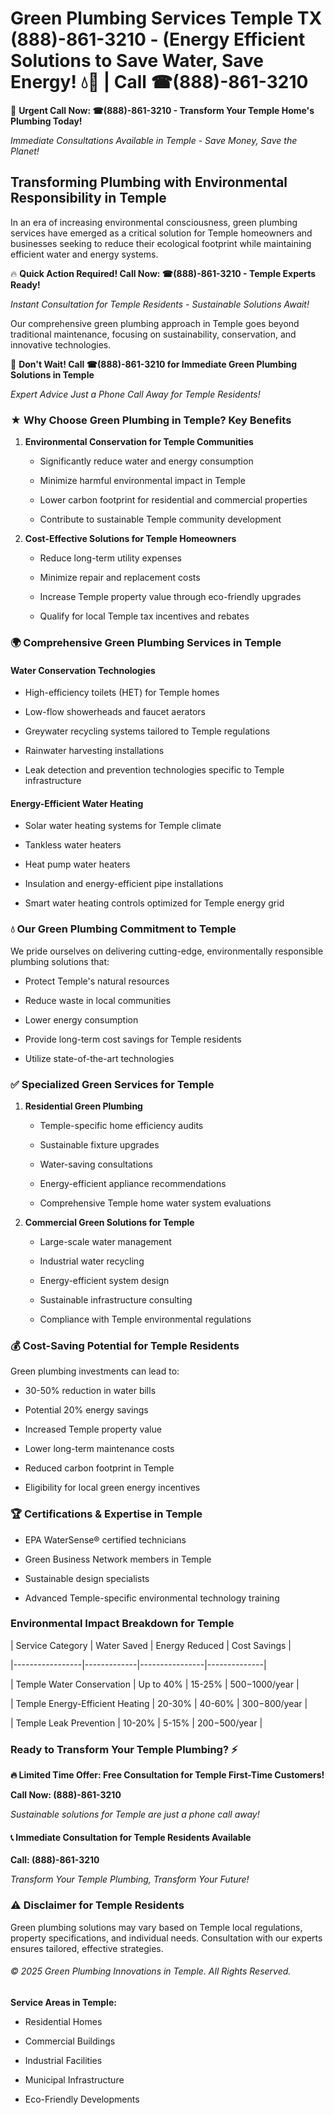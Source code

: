 # Green Plumbing Services Temple TX (888)-861-3210 - (Energy Efficient Solutions to Save Water, Save Energy! 💧🌿 | Call ☎(888)-861-3210

🚨 **Urgent Call Now: ☎(888)-861-3210 - Transform Your Temple Home's Plumbing Today!**
*Immediate Consultations Available in Temple - Save Money, Save the Planet!*

## Transforming Plumbing with Environmental Responsibility in Temple

In an era of increasing environmental consciousness, green plumbing services have emerged as a critical solution for Temple homeowners and businesses seeking to reduce their ecological footprint while maintaining efficient water and energy systems. 

🔥 **Quick Action Required! Call Now: ☎(888)-861-3210 - Temple Experts Ready!**
*Instant Consultation for Temple Residents - Sustainable Solutions Await!*

Our comprehensive green plumbing approach in Temple goes beyond traditional maintenance, focusing on sustainability, conservation, and innovative technologies.

🚨 **Don't Wait! Call ☎(888)-861-3210 for Immediate Green Plumbing Solutions in Temple**
*Expert Advice Just a Phone Call Away for Temple Residents!*

### ★ Why Choose Green Plumbing in Temple? Key Benefits

1. **Environmental Conservation for Temple Communities** 
   - Significantly reduce water and energy consumption
   - Minimize harmful environmental impact in Temple
   - Lower carbon footprint for residential and commercial properties
   - Contribute to sustainable Temple community development

2. **Cost-Effective Solutions for Temple Homeowners** 
   - Reduce long-term utility expenses
   - Minimize repair and replacement costs
   - Increase Temple property value through eco-friendly upgrades
   - Qualify for local Temple tax incentives and rebates

### 🌍 Comprehensive Green Plumbing Services in Temple

#### Water Conservation Technologies
- High-efficiency toilets (HET) for Temple homes
- Low-flow showerheads and faucet aerators
- Greywater recycling systems tailored to Temple regulations
- Rainwater harvesting installations
- Leak detection and prevention technologies specific to Temple infrastructure

#### Energy-Efficient Water Heating
- Solar water heating systems for Temple climate
- Tankless water heaters
- Heat pump water heaters
- Insulation and energy-efficient pipe installations
- Smart water heating controls optimized for Temple energy grid

### 💧 Our Green Plumbing Commitment to Temple

We pride ourselves on delivering cutting-edge, environmentally responsible plumbing solutions that:
- Protect Temple's natural resources
- Reduce waste in local communities
- Lower energy consumption
- Provide long-term cost savings for Temple residents
- Utilize state-of-the-art technologies

### ✅ Specialized Green Services for Temple

1. **Residential Green Plumbing**
   - Temple-specific home efficiency audits
   - Sustainable fixture upgrades
   - Water-saving consultations
   - Energy-efficient appliance recommendations
   - Comprehensive Temple home water system evaluations

2. **Commercial Green Solutions for Temple**
   - Large-scale water management
   - Industrial water recycling
   - Energy-efficient system design
   - Sustainable infrastructure consulting
   - Compliance with Temple environmental regulations

### 💰 Cost-Saving Potential for Temple Residents

Green plumbing investments can lead to:
- 30-50% reduction in water bills
- Potential 20% energy savings
- Increased Temple property value
- Lower long-term maintenance costs
- Reduced carbon footprint in Temple
- Eligibility for local green energy incentives

### 🏆 Certifications & Expertise in Temple

- EPA WaterSense® certified technicians
- Green Business Network members in Temple
- Sustainable design specialists
- Advanced Temple-specific environmental technology training

### Environmental Impact Breakdown for Temple

| Service Category | Water Saved | Energy Reduced | Cost Savings |
|-----------------|-------------|----------------|--------------|
| Temple Water Conservation | Up to 40% | 15-25% | $500-$1000/year |
| Temple Energy-Efficient Heating | 20-30% | 40-60% | $300-$800/year |
| Temple Leak Prevention | 10-20% | 5-15% | $200-$500/year |

### Ready to Transform Your Temple Plumbing? ⚡

**🔥 Limited Time Offer: Free Consultation for Temple First-Time Customers!**

**Call Now: (888)-861-3210**
*Sustainable solutions for Temple are just a phone call away!*

#### 📞 Immediate Consultation for Temple Residents Available

**Call: (888)-861-3210**
*Transform Your Temple Plumbing, Transform Your Future!*

### ⚠️ Disclaimer for Temple Residents

Green plumbing solutions may vary based on Temple local regulations, property specifications, and individual needs. Consultation with our experts ensures tailored, effective strategies.

###### © 2025 Green Plumbing Innovations in Temple. All Rights Reserved.

**Service Areas in Temple:** 
- Residential Homes
- Commercial Buildings
- Industrial Facilities
- Municipal Infrastructure
- Eco-Friendly Developments